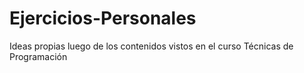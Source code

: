 # Ejercicios-Personales
Ideas propias luego de los contenidos vistos en el curso Técnicas de Programación

